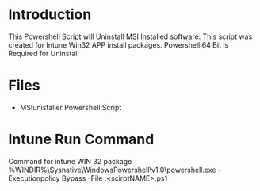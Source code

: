 # Introduction 
This Powershell Script will Uninstall MSI Installed software. This script was created for Intune Win32 APP install packages. Powershell 64 Bit is Required for Uninstall

# Files
- MSIunistaller Powershell Script

# Intune Run Command
Command for intune WIN 32 package
%WINDIR%\Sysnative\WindowsPowershell\v1.0\powershell.exe -Executionpolicy Bypass -File .\<scirptNAME>.ps1
